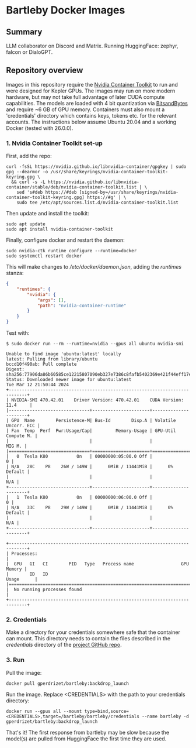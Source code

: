 # Bartleby Docker Images

## Summary

LLM collaborator on Discord and Matrix. Running HuggingFace: zephyr, falcon or DialoGPT.

## Repository overview

Images in this repository require the [Nvidia Container Toolkit](https://docs.nvidia.com/datacenter/cloud-native/container-toolkit/latest/install-guide.html) to run and were designed for Kepler GPUs. The images may run on more modern hardware, but may not take full advantage of later CUDA compute capabilities. The models are loaded with 4 bit quantization via [BitsandBytes](https://github.com/TimDettmers/bitsandbytes) and require ~6 GB of GPU memory. Containers must also mount a 'credentials' directory which contains keys, tokens etc. for the relevant accounts. The instructions below assume Ubuntu 20.04 and a working Docker (tested with 26.0.0).

### 1. Nvidia Container Toolkit set-up

First, add the repo:

```text
curl -fsSL https://nvidia.github.io/libnvidia-container/gpgkey | sudo gpg --dearmor -o /usr/share/keyrings/nvidia-container-toolkit-keyring.gpg \
  && curl -s -L https://nvidia.github.io/libnvidia-container/stable/deb/nvidia-container-toolkit.list | \
    sed 's#deb https://#deb [signed-by=/usr/share/keyrings/nvidia-container-toolkit-keyring.gpg] https://#g' | \
    sudo tee /etc/apt/sources.list.d/nvidia-container-toolkit.list
```

Then update and install the toolkit:

```text
sudo apt update
sudo apt install nvidia-container-toolkit
```

Finally, configure docker and restart the daemon:

```text
sudo nvidia-ctk runtime configure --runtime=docker
sudo systemctl restart docker
```

This will make changes to */etc/docker/daemon.json*, adding the *runtimes* stanza:

```json
{
    "runtimes": {
        "nvidia": {
            "args": [],
            "path": "nvidia-container-runtime"
        }
    }
}
```

Test with:

```text
$ sudo docker run --rm --runtime=nvidia --gpus all ubuntu nvidia-smi

Unable to find image 'ubuntu:latest' locally
latest: Pulling from library/ubuntu
bccd10f490ab: Pull complete 
Digest: sha256:77906da86b60585ce12215807090eb327e7386c8fafb5402369e421f44eff17e
Status: Downloaded newer image for ubuntu:latest
Tue Mar 12 21:50:44 2024       
+-----------------------------------------------------------------------------+
| NVIDIA-SMI 470.42.01    Driver Version: 470.42.01    CUDA Version: 11.4     |
|-------------------------------+----------------------+----------------------+
| GPU  Name        Persistence-M| Bus-Id        Disp.A | Volatile Uncorr. ECC |
| Fan  Temp  Perf  Pwr:Usage/Cap|         Memory-Usage | GPU-Util  Compute M. |
|                               |                      |               MIG M. |
|===============================+======================+======================|
|   0  Tesla K80           On   | 00000000:05:00.0 Off |                    0 |
| N/A   28C    P8    26W / 149W |      0MiB / 11441MiB |      0%      Default |
|                               |                      |                  N/A |
+-------------------------------+----------------------+----------------------+
|   1  Tesla K80           On   | 00000000:06:00.0 Off |                    0 |
| N/A   33C    P8    29W / 149W |      0MiB / 11441MiB |      0%      Default |
|                               |                      |                  N/A |
+-------------------------------+----------------------+----------------------+
                                                                               
+-----------------------------------------------------------------------------+
| Processes:                                                                  |
|  GPU   GI   CI        PID   Type   Process name                  GPU Memory |
|        ID   ID                                                   Usage      |
|=============================================================================|
|  No running processes found                                                 |
+-----------------------------------------------------------------------------+
```

### 2. Credentials

Make a directory for your credentials somewhere safe that the container can mount. This directory needs to contain the files described in the *credentials* directory of the [project GitHub repo](https://github.com/gperdrizet/bartleby/tree/main/bartleby/credentials).

### 3. Run

Pull the image:

```text
docker pull gperdrizet/bartleby:backdrop_launch
```

Run the image. Replace \<CREDENTIALS\> with the path to your credentials directory:

```text
docker run --gpus all --mount type=bind,source=<CREDENTIALS>,target=/bartleby/bartleby/credentials --name bartleby -d gperdrizet/bartleby:backdrop_launch
```

That's it! The first response from bartleby may be slow because the model(s) are pulled from HuggingFace the first time they are used.
